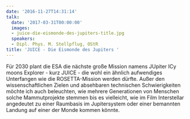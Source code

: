 ```yaml
---
date: '2016-11-27T14:31:14'
talk:
  date: '2017-03-31T00:00:00'
  images:
  - juice-die-eismonde-des-jupiters-title.jpg
  speakers:
  - Dipl. Phys. M. Stellpflug, OStR
title: 'JUICE - Die Eismonde des Jupiters '
---
```

Für 2030 plant die ESA die nächste große Mission namens JUpiter ICy moons Explorer - kurz JUICE - die wohl ein ähnlich aufwendiges Unterfangen wie die ROSETTA-Mission werden dürfte. Außer den wissenschaftlichen Zielen und absehbaren technischen Schwierigkeiten möchte ich auch beleuchten, wie mehrere Generationen von Menschen solche Mammutprojekte stemmen bis es vielleicht, wie im Film Interstellar angedeutet zu einer Raumbasis im Jupitersystem oder einer bemannten Landung auf einer der Monde kommen könnte.

